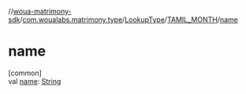 //[woua-matrimony-sdk](../../../../index.md)/[com.woualabs.matrimony.type](../../index.md)/[LookupType](../index.md)/[TAMIL_MONTH](index.md)/[name](name.md)

# name

[common]\
val [name](name.md): [String](https://kotlinlang.org/api/latest/jvm/stdlib/kotlin/-string/index.html)

